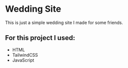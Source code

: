 # Wedding Site

This is just a simple wedding site I made for some friends.

## For this project I used:
* HTML
* TailwindCSS
* JavaScript

